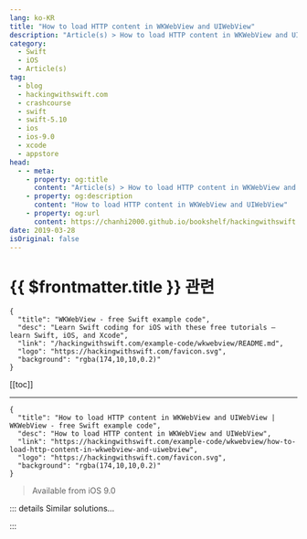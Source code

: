 ```yaml
---
lang: ko-KR
title: "How to load HTTP content in WKWebView and UIWebView"
description: "Article(s) > How to load HTTP content in WKWebView and UIWebView"
category:
  - Swift
  - iOS
  - Article(s)
tag: 
  - blog
  - hackingwithswift.com
  - crashcourse
  - swift
  - swift-5.10
  - ios
  - ios-9.0
  - xcode
  - appstore
head:
  - - meta:
    - property: og:title
      content: "Article(s) > How to load HTTP content in WKWebView and UIWebView"
    - property: og:description
      content: "How to load HTTP content in WKWebView and UIWebView"
    - property: og:url
      content: https://chanhi2000.github.io/bookshelf/hackingwithswift.com/example-code/wkwebview/how-to-load-http-content-in-wkwebview-and-uiwebview.html
date: 2019-03-28
isOriginal: false
---
```


# {{ $frontmatter.title }} 관련

```component VPCard
{
  "title": "WKWebView - free Swift example code",
  "desc": "Learn Swift coding for iOS with these free tutorials – learn Swift, iOS, and Xcode",
  "link": "/hackingwithswift.com/example-code/wkwebview/README.md",
  "logo": "https://hackingwithswift.com/favicon.svg",
  "background": "rgba(174,10,10,0.2)"
}
```

[[toc]]

---

```component VPCard
{
  "title": "How to load HTTP content in WKWebView and UIWebView | WKWebView - free Swift example code",
  "desc": "How to load HTTP content in WKWebView and UIWebView",
  "link": "https://hackingwithswift.com/example-code/wkwebview/how-to-load-http-content-in-wkwebview-and-uiwebview",
  "logo": "https://hackingwithswift.com/favicon.svg",
  "background": "rgba(174,10,10,0.2)"
}
```

> Available from iOS 9.0

<!-- TODO: 작성 -->

<!-- 
App Transport Security (ATS) normally doesn’t allow our apps to connect to HTTP servers, but there’s a special exception you can add to allow `UIWebView` and `WKWebView` to load insecure content.

Like all all ATS settings, this is configured inside your application's Info.plist file, and this is one of the very few times when editing your plist as source code is faster than trying to use the GUI editor in Xcode. So, right-click on your Info.plist and choose Open As > Source Code.

Your plist should end like this:

```swift
</dict>
</plist>
```

Just before that, I'd like you to paste this:

```swift
<key>NSAppTransportSecurity</key>
<dict>
    <key>NSAllowsArbitraryLoadsInWebContent</key>
    <true/>
</dict>
```

That tells ATS to allow Apple’s web views to access any content, secure or otherwise.

-->

::: details Similar solutions…

<!--
/example-code/uikit/how-to-load-a-html-string-into-a-wkwebview-or-uiwebview-loadhtmlstring">How to load a HTML string into a WKWebView or UIWebView: loadHTMLString() 
/example-code/wkwebview/whats-the-difference-between-uiwebview-and-wkwebview">What's the difference between UIWebView and WKWebView? 
/quick-start/swiftui/swiftui-tips-and-tricks">SwiftUI tips and tricks 
/quick-start/swiftui/all-swiftui-property-wrappers-explained-and-compared">All SwiftUI property wrappers explained and compared 
/example-code/uikit/how-to-stop-users-selecting-text-in-a-uiwebview-or-wkwebview">How to stop users selecting text in a UIWebView or WKWebView</a>
-->

:::

